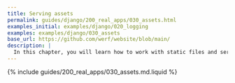 ```yaml
---
title: Serving assets
permalink: guides/django/200_real_apps/030_assets.html
examples_initial: examples/django/020_logging
examples: examples/django/030_assets
base_url: https://github.com/werf/website/blob/main/
description: |
  In this chapter, you will learn how to work with static files and serve them to the client correctly.
---
```


{% include guides/200_real_apps/030_assets.md.liquid %}

